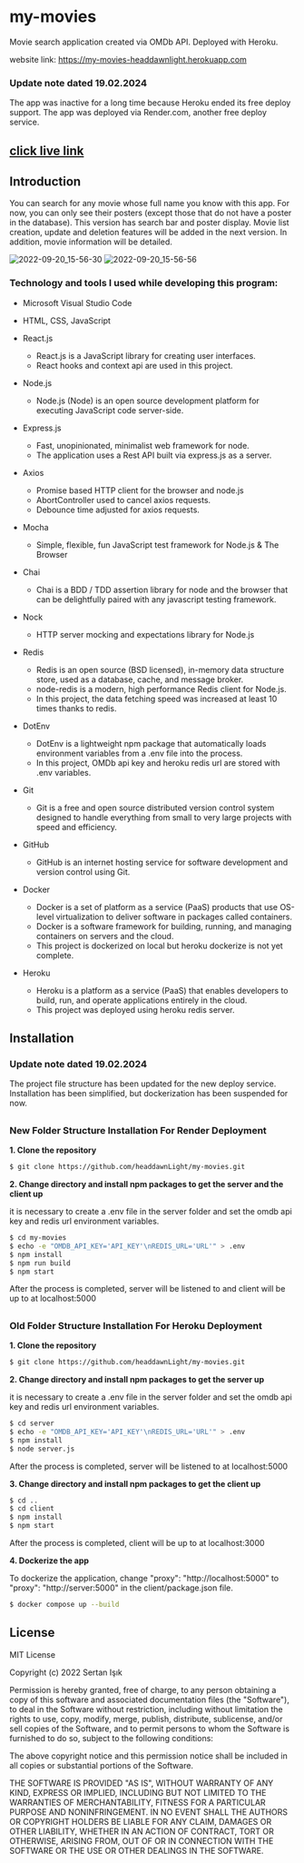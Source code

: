 # my-movies

Movie search application created via OMDb API. Deployed with Heroku.

website link: <a href="https://my-movies-headdawnlight.herokuapp.com" target="_blank">https://my-movies-headdawnlight.herokuapp.com</a>

### Update note dated 19.02.2024

The app was inactive for a long time because Heroku ended its free deploy support. The app was deployed via Render.com, another free deploy service.

## [click live link](https://render-my-movies.onrender.com/)

## Introduction

You can search for any movie whose full name you know with this app. For now, you can only see their posters (except those that do not have a poster in the database).
This version has search bar and poster display. Movie list creation, update and deletion features will be added in the next version. In addition, movie information will be detailed.

![2022-09-20_15-56-30](https://user-images.githubusercontent.com/82842186/191263914-923e2cdd-d250-439f-bd47-318f377e5023.png)
![2022-09-20_15-56-56](https://user-images.githubusercontent.com/82842186/191263958-5eff880f-3db8-4aa0-b414-656087f68dd7.png)

### Technology and tools I used while developing this program:

- Microsoft Visual Studio Code

- HTML, CSS, JavaScript

- React.js
  - React.js is a JavaScript library for creating user interfaces.
  - React hooks and context api are used in this project.
- Node.js

  - Node.js (Node) is an open source development platform for executing JavaScript code server-side.

- Express.js

  - Fast, unopinionated, minimalist web framework for node.
  - The application uses a Rest API built via express.js as a server.

- Axios
  - Promise based HTTP client for the browser and node.js
  - AbortController used to cancel axios requests.
  - Debounce time adjusted for axios requests.
- Mocha
  - Simple, flexible, fun JavaScript test framework for Node.js & The Browser
- Chai
  - Chai is a BDD / TDD assertion library for node and the browser that can be delightfully paired with any javascript testing framework.
- Nock
  - HTTP server mocking and expectations library for Node.js
- Redis
  - Redis is an open source (BSD licensed), in-memory data structure store, used as a database, cache, and message broker.
  - node-redis is a modern, high performance Redis client for Node.js.
  - In this project, the data fetching speed was increased at least 10 times thanks to redis.
- DotEnv
  - DotEnv is a lightweight npm package that automatically loads environment variables from a .env file into the process.
  - In this project, OMDb api key and heroku redis url are stored with .env variables.
- Git
  - Git is a free and open source distributed version control system designed to handle everything from small to very large projects with speed and efficiency.
- GitHub
  - GitHub is an internet hosting service for software development and version control using Git.
- Docker
  - Docker is a set of platform as a service (PaaS) products that use OS-level virtualization to deliver software in packages called containers.
  - Docker is a software framework for building, running, and managing containers on servers and the cloud.
  - This project is dockerized on local but heroku dockerize is not yet complete.
- Heroku
  - Heroku is a platform as a service (PaaS) that enables developers to build, run, and operate applications entirely in the cloud.
  - This project was deployed using heroku redis server.

## Installation

### Update note dated 19.02.2024

The project file structure has been updated for the new deploy service. Installation has been simplified, but dockerization has been suspended for now.

##

### New Folder Structure Installation For Render Deployment

**1. Clone the repository**

```sh
$ git clone https://github.com/headdawnLight/my-movies.git
```

**2. Change directory and install npm packages to get the server and the client up**

it is necessary to create a .env file in the server folder and set the omdb api key and redis url environment variables.

```sh
$ cd my-movies
$ echo -e "OMDB_API_KEY='API_KEY'\nREDIS_URL='URL'" > .env
$ npm install
$ npm run build
$ npm start
```

After the process is completed, server will be listened to and client will be up to at localhost:5000

##

### Old Folder Structure Installation For Heroku Deployment

**1. Clone the repository**

```sh
$ git clone https://github.com/headdawnLight/my-movies.git
```

**2. Change directory and install npm packages to get the server up**

it is necessary to create a .env file in the server folder and set the omdb api key and redis url environment variables.

```sh
$ cd server
$ echo -e "OMDB_API_KEY='API_KEY'\nREDIS_URL='URL'" > .env
$ npm install
$ node server.js
```

After the process is completed, server will be listened to at localhost:5000

**3. Change directory and install npm packages to get the client up**

```sh
$ cd ..
$ cd client
$ npm install
$ npm start
```

After the process is completed, client will be up to at localhost:3000

**4. Dockerize the app**

To dockerize the application, change "proxy": "http://localhost:5000" to "proxy": "http://server:5000" in the client/package.json file.

```sh
$ docker compose up --build
```

## License

MIT License

Copyright (c) 2022 Sertan Işık

Permission is hereby granted, free of charge, to any person obtaining a copy
of this software and associated documentation files (the "Software"), to deal
in the Software without restriction, including without limitation the rights
to use, copy, modify, merge, publish, distribute, sublicense, and/or sell
copies of the Software, and to permit persons to whom the Software is
furnished to do so, subject to the following conditions:

The above copyright notice and this permission notice shall be included in all
copies or substantial portions of the Software.

THE SOFTWARE IS PROVIDED "AS IS", WITHOUT WARRANTY OF ANY KIND, EXPRESS OR
IMPLIED, INCLUDING BUT NOT LIMITED TO THE WARRANTIES OF MERCHANTABILITY,
FITNESS FOR A PARTICULAR PURPOSE AND NONINFRINGEMENT. IN NO EVENT SHALL THE
AUTHORS OR COPYRIGHT HOLDERS BE LIABLE FOR ANY CLAIM, DAMAGES OR OTHER
LIABILITY, WHETHER IN AN ACTION OF CONTRACT, TORT OR OTHERWISE, ARISING FROM,
OUT OF OR IN CONNECTION WITH THE SOFTWARE OR THE USE OR OTHER DEALINGS IN THE
SOFTWARE.
